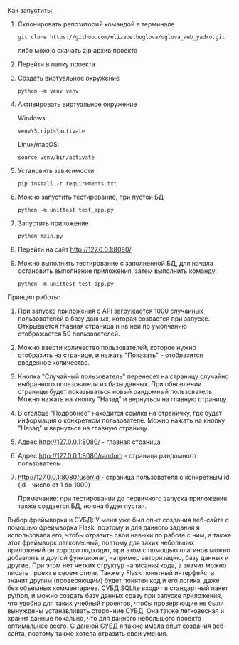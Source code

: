 Как запустить:
1. Склонировать репозиторий командой в терминале 
   
   ```git clone https://github.com/elizabethuglova/uglova_web_yadro.git```

   либо можно скачать zip архив проекта
2. Перейти в папку проекта 
3. Создать виртуальное окружение 
   
   ```python -m venv venv```
4. Активировать виртуальное окружение 
   
   Windows:
   
   ```venv\Scripts\activate```
   
   Linux/macOS:
   
   ```source venv/bin/activate```
5. Установить зависимости 

   ```pip install -r requirements.txt```
6. Можно запустить тестирование, при пустой БД

   ```python -m unittest test_app.py```
8. Запустить приложение
   
   ```python main.py```
9. Перейти на сайт
   http://127.0.0.1:8080/

10. Можно выполнить тестирование с заполненной БД, для начала остановить выполнение приложения, затем выполнить команду:

     ```python -m unittest test_app.py```


Принцип работы:
1. При запуске приложения с API загружается 1000 случайных пользователей в базу данных, которая создается при запуске. Открывается главная страница и на ней по умолчанию отображается 50 пользователей. 
2. Можно ввести количество пользователей, которое нужно отобразить на странице, и нажать "Показать" - отобразится введенное количество.
3. Кнопка "Случайный пользователь" перенесет на страницу случайно выбранного пользователя из базы данных.
   При обновлении страницы будет показываться новый рандомный пользователь.
   Можно нажать на кнопку "Назад" и вернуться на главную страницу.
4. В столбце "Подробнее" находится ссылка на страничку, где будет информация о конкретном пользователе. Можно нажать на кнопку "Назад" и вернуться на главную страницу.
5. Адрес http://127.0.0.1:8080/ - главная страница
6. Адрес http://127.0.0.1:8080/random - страница рандомного пользователы
7. http://127.0.0.1:8080/user/id - страница пользователя с конкретным id (id - число от 1 до 1000)
   
   Примечание: при тестировании до первичного запуска приложения также создается БД, но она будет пустая.


Выбор фреймворка и СУБД:
У меня уже был опыт создания веб-сайта с помощью фреймворка Flask, поэтому и для данного задания я использовала его, чтобы отразить свои навыки по работе с ним, а также этот фреймворк легковесный, поэтому для таких небольших приложений он хорошо подходит, при этом с помощью плагинов можно добавлять и другой функционал, например авторизацию, базу данных и другие. При этом нет четких структур написания кода, а значит можно писать проект в своем стиле. Также у Flask понятный интерфейс, а значит другим (проверяющим) будет понятен код и его логика, даже без объемных комментариев.
СУБД SQLite входит в стандартный пакет python, и можно создать базу данных сразу при запуске приложения, что удобно для таких учебный проектов, чтобы проверяющие не были вынуждены устанавливать сторонние СУБД. Она также легковесная и хранит данные локально, что для данного небольшого проекта оптимальнее всего. С данной СУБД я также имела опыт создания веб-сайта, поэтому также хотела отразить свои умения.
